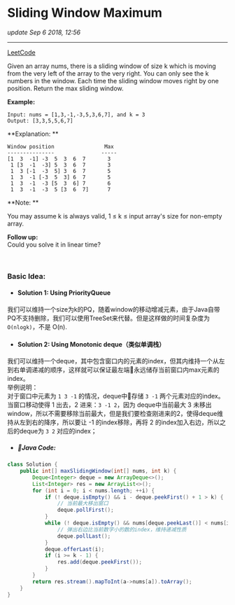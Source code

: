 # Sliding Window Maximum
_update Sep 6 2018, 12:56_

---
[LeetCode](https://leetcode.com/problems/sliding-window-maximum/description/)

Given an array nums, there is a sliding window of size k which is moving from the very left of the array to the very right. You can only see the k numbers in the window. Each time the sliding window moves right by one position. Return the max sliding window.

**Example:**

    Input: nums = [1,3,-1,-3,5,3,6,7], and k = 3
    Output: [3,3,5,5,6,7]

**Explanation: **

    Window position                Max
    ---------------               -----
    [1  3  -1] -3  5  3  6  7       3
     1 [3  -1  -3] 5  3  6  7       3
     1  3 [-1  -3  5] 3  6  7       5
     1  3  -1 [-3  5  3] 6  7       5
     1  3  -1  -3 [5  3  6] 7       6
     1  3  -1  -3  5 [3  6  7]      7

**Note: **

You may assume k is always valid, 1 ≤ k ≤ input array's size for non-empty array.

**Follow up:**  
Could you solve it in linear time?

<br/>

### Basic Idea:
* #### Solution 1: Using PriorityQueue
我们可以维持一个size为k的PQ，随着window的移动增减元素，由于Java自带PQ不支持删除，我们可以使用TreeSet来代替。但是这样做的时间复杂度为 `O(nlogk)`，不是 O(n).

* #### Solution 2: Using Monotonic deque（类似单调栈）
我们可以维持一个deque，其中包含窗口内的元素的index，但其内维持一个从左到右单调递减的顺序，这样就可以保证最左端永远储存当前窗口内max元素的index。  
举例说明：  
对于窗口中元素为 `1 3 -1` 的情况，deque中存储 `3 -1` 两个元素对应的index。当窗口移动使得 1 出去，2 进来：`3 -1 2`，因为 deque中当前最大 3 未移出window，所以不需要移除当前最大，但是我们要检查刚进来的2，使得deque维持从左到右的降序，所以要让 -1 的index移除，再将 2 的index加入右边，所以之后的deque为 `3 2` 对应的index；  

* ##### Java Code:
```java
class Solution {
    public int[] maxSlidingWindow(int[] nums, int k) {
        Deque<Integer> deque = new ArrayDeque<>();
        List<Integer> res = new ArrayList<>();
        for (int i = 0; i < nums.length; ++i) {
            if (! deque.isEmpty() && i - deque.peekFirst() + 1 > k) {
                // 当前最大移出窗口
                deque.pollFirst();
            }
            while (! deque.isEmpty() && nums[deque.peekLast()] < nums[i]) {
                // 弹出右边比当前数字小的数的index，维持递减性质
                deque.pollLast();
            }
            deque.offerLast(i);
            if (i >= k - 1) {
                res.add(deque.peekFirst());
            }
        }
        return res.stream().mapToInt(a->nums[a]).toArray();
    }
}
```
